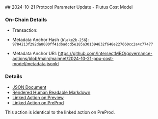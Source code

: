 ## 2024-10-21 Protocol Parameter Update - Plutus Cost Model

### On-Chain Details

- Transaction:

- Metadata Anchor Hash (`blake2b-256`): `9784213f292da8080ff41dbadcd5e185a301394832f648e227660cc2a4c77477`
- Metadata Anchor URI: <https://github.com/IntersectMBO/governance-actions/blob/main/mainnet/2024-10-21-ppu-cost-model/metadata.jsonld>

### Details

- [JSON Document](./metadata.jsonld)
- [Rendered Human Readable Markdown](./metadata.jsonld.md)
- [Linked Action on Preview]()
- [Linked Action on PreProd](../preprod/2024-10-21-ppu-cost-model)

This action is identical to the linked action on PreProd.

